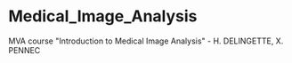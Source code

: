 # Medical_Image_Analysis
MVA course "Introduction to Medical Image Analysis" - H. DELINGETTE, X. PENNEC

